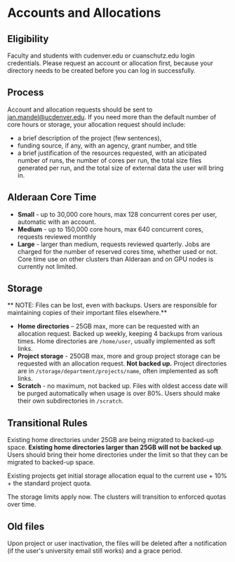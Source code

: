 # Accounts and Allocations
## Eligibility
Faculty and students with cudenver.edu or cuanschutz.edu login credentials. Please request an account or allocation first, because your directory needs to be created before you can log in successfully.
## Process
Account and allocation requests should be sent to jan.mandel@ucdenver.edu. If you need more than the default number of core hours or storage, your allocation request should include:
* a brief description of the project (few sentences),
* funding source, if any, with an agency, grant number, and title 
* a brief justification of the resources requested, with an aticipated number of runs, the number of cores per run, the total size files generated per run, and the total size of external data the user will bring in.

## Alderaan Core Time
* **Small** - up to 30,000 core hours, max 128 concurrent cores per user, automatic with an account.
* **Medium** - up to 150,000 core hours, max 640 concurrent cores, requests reviewed monthly
* **Large** - larger than medium, requests reviewed quarterly. 
Jobs are charged for the number of reserved cores time, whether used or not.
Core time use on other clusters than Alderaan and on GPU nodes is currently not limited.

## Storage 
** NOTE: Files can be lost, even with backups. Users are responsible for maintaining copies of their important files elsewhere.** 
 
* **Home directories** – 25GB max, more can be requested with an allocation request. Backed up weekly, keeping 4 backups from various times. Home directories are `/home/user`, usually implemented as soft links.
* **Project storage** -  250GB max, more and group project storage can be requested with an allocation request. **Not backed up.** Project directories are in  `/storage/department/projects/name`, often implemented as soft links.
* **Scratch** - no maximum, not backed up. Files with oldest access date will be purged automatically when usage is over 80%. Users should make their own subdirectories in `/scratch`.

## Transitional Rules

Existing home directories under 25GB are being migrated to backed-up space. **Existing home directories larger than 25GB will not be backed up**. Users should bring their home directories under the limit so that they can be migrated to backed-up space.
 
Existing projects get initial storage allocation equal to the current use + 10% + the standard project quota. 
 
The storage limits apply now. The clusters will transition to enforced quotas over time. 
 
## Old files
 
Upon project or user inactivation, the files will be deleted after a notification (if the user's university email still works) and a grace period. 


